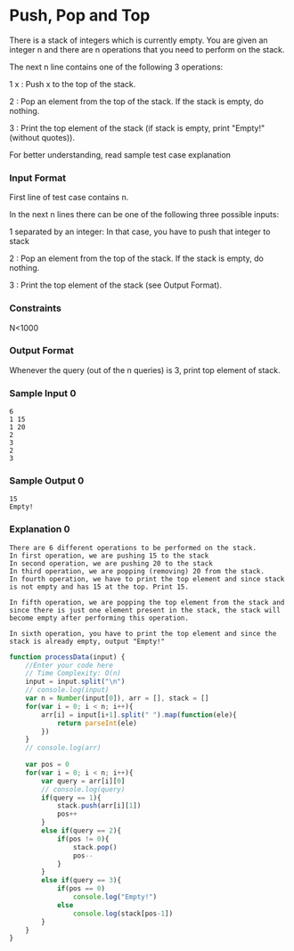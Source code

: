 # Push, Pop and Top

There is a stack of integers which is currently empty. You are given an integer n and there are n operations that you need to perform on the stack.

The next n line contains one of the following 3 operations:

1 x : Push x to the top of the stack.

2 : Pop an element from the top of the stack. If the stack is empty, do nothing.

3 : Print the top element of the stack (if stack is empty, print "Empty!" (without quotes)).

For better understanding, read sample test case explanation

### Input Format

First line of test case contains n.

In the next n lines there can be one of the following three possible inputs:

1 separated by an integer: In that case, you have to push that integer to stack

2 : Pop an element from the top of the stack. If the stack is empty, do nothing.

3 : Print the top element of the stack (see Output Format).

### Constraints

N<1000

### Output Format

Whenever the query (out of the n queries) is 3, print top element of stack.

### Sample Input 0

```
6
1 15
1 20
2
3
2
3
```

### Sample Output 0
```
15
Empty!
```

### Explanation 0
```
There are 6 different operations to be performed on the stack.
In first operation, we are pushing 15 to the stack
In second operation, we are pushing 20 to the stack
In third operation, we are popping (removing) 20 from the stack.
In fourth operation, we have to print the top element and since stack is not empty and has 15 at the top. Print 15.

In fifth operation, we are popping the top element from the stack and since there is just one element present in the stack, the stack will become empty after performing this operation.

In sixth operation, you have to print the top element and since the stack is already empty, output "Empty!"
```


```javascript
function processData(input) {
    //Enter your code here
    // Time Complexity: O(n)
    input = input.split("\n")
    // console.log(input)
    var n = Number(input[0]), arr = [], stack = []
    for(var i = 0; i < n; i++){
        arr[i] = input[i+1].split(" ").map(function(ele){
            return parseInt(ele)
        })
    }
    // console.log(arr)
    
    var pos = 0
    for(var i = 0; i < n; i++){
        var query = arr[i][0]
        // console.log(query)
        if(query == 1){
            stack.push(arr[i][1])
            pos++
        }
        else if(query == 2){
            if(pos != 0){
                stack.pop()
                pos--
            }
        }
        else if(query == 3){
            if(pos == 0)
                console.log("Empty!")
            else
                console.log(stack[pos-1])
        }
    }
} 
```


